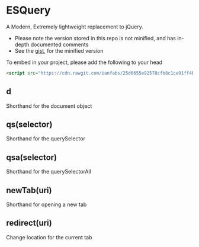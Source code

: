 # ESQuery
A Modern, Extremely lightweight replacement to jQuery.

 - Please note the version stored in this repo is not minified, and has in-depth documented comments
 - See the [gist](https://gist.github.com/ianfabs/25d6655e92578cfb8c1ce91ff4ba0a22), for the minified version

To embed in your project, please add the following to your head
```html
<script src="https://cdn.rawgit.com/ianfabs/25d6655e92578cfb8c1ce91ff4ba0a22/raw/fbc11aee18a392152a331f9b462ee73f59ba1a07/esquery.min.js" defer></script>
```

## d
 Shorthand for the document object

## qs(selector)
  Shorthand for the querySelector
  
## qsa(selector)
  Shorthand for the querySelectorAll
  
## newTab(uri)
  Shorthand for opening a new tab
  
## redirect(uri)
  Change location for the current tab

